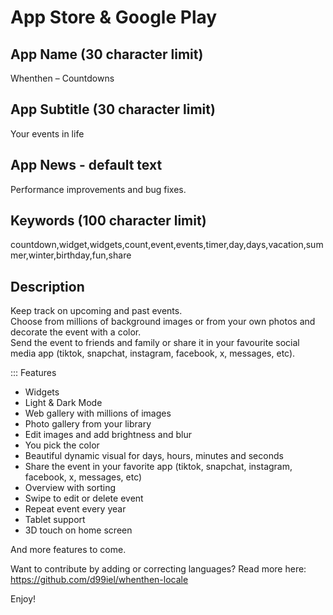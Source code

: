 # App Store & Google Play

## App Name (30 character limit)
Whenthen – Countdowns

## App Subtitle (30 character limit)
Your events in life

## App News - default text
Performance improvements and bug fixes.

## Keywords (100 character limit)
countdown,widget,widgets,count,event,events,timer,day,days,vacation,summer,winter,birthday,fun,share

## Description
Keep track on upcoming and past events.  
Choose from millions of background images or from your own photos and decorate the event with a color.  
Send the event to friends and family or share it in your favourite social media app (tiktok, snapchat, instagram, facebook, x, messages, etc).

::: Features
- Widgets
- Light & Dark Mode
- Web gallery with millions of images
- Photo gallery from your library
- Edit images and add brightness and blur
- You pick the color
- Beautiful dynamic visual for days, hours, minutes and seconds
- Share the event in your favorite app (tiktok, snapchat, instagram, facebook, x, messages, etc)
- Overview with sorting
- Swipe to edit or delete event
- Repeat event every year
- Tablet support
- 3D touch on home screen

And more features to come.

Want to contribute by adding or correcting languages? Read more here: https://github.com/d99iel/whenthen-locale

Enjoy!